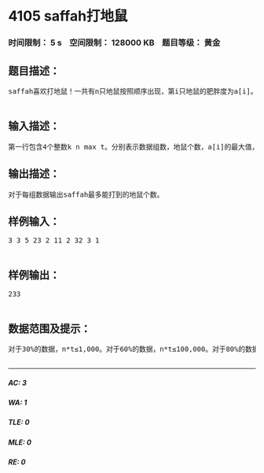 # 4105 saffah打地鼠   
### 时间限制： 5 s&nbsp;&nbsp;&nbsp;&nbsp;空间限制： 128000 KB&nbsp;&nbsp;&nbsp;&nbsp;题目等级： 黄金  
## 题目描述：  

<pre>
saffah喜欢打地鼠！一共有n只地鼠按照顺序出现，第i只地鼠的肥胖度为a[i]。每次saffah可以打地鼠，但是要保证之前没打过任何地鼠，或这只地鼠比之前的任何一只saffah打过的地鼠都要肥。当然题目没有这么简单。如果saffah没有打完所有地鼠，那么剩下的地鼠将会再次出现（来被saffah打）。当然，地鼠不是傻子，如果自己出现了t次以后还没被打死，那么就不会再出现了。现在问，saffah最多能打多少地鼠？  

</pre>
  
  
## 输入描述：  

<pre>
第一行包含4个整数k n max t。分别表示数据组数，地鼠个数，a[i]的最大值，每个地鼠出现的最大次数。接下来k行，每行表示一组数据，包含n个整数，代表a[1]到a[n]。
</pre>
  
  
## 输出描述：  

<pre>
对于每组数据输出saffah最多能打到的地鼠个数。
</pre>
  
  
## 样例输入：  

<pre>
3 3 5 23 2 11 2 32 3 1  

</pre>
  
  
## 样例输出：  

<pre>
233  

</pre>
  
  
## 数据范围及提示：  

<pre>
对于30%的数据，n*t≤1,000。对于60%的数据，n*t≤100,000。对于80%的数据，n*max≤100,000。对于100%的数据，1≤k≤10,1≤n,max≤10^5,1≤t≤10^9,n*max≤20,000,000。  

</pre>
  
  
***  

##### AC: 3  
##### WA: 1  
##### TLE: 0  
##### MLE: 0  
##### RE: 0  
